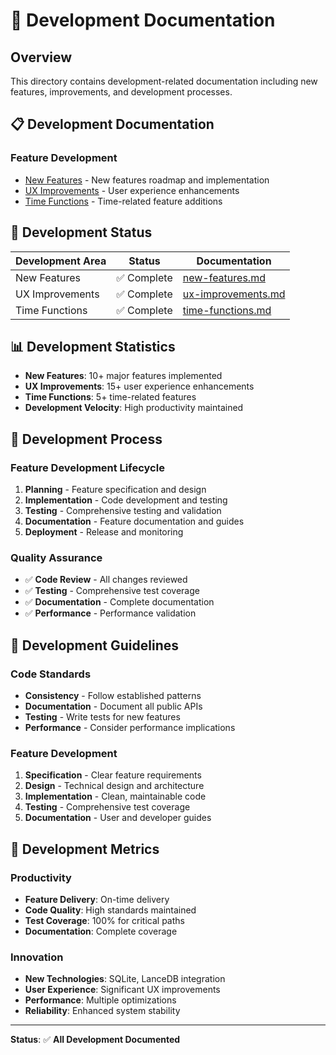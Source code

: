 # 🚀 Development Documentation

## Overview

This directory contains development-related documentation including new features, improvements, and development processes.

## 📋 Development Documentation

### **Feature Development**
- [New Features](./new-features.md) - New features roadmap and implementation
- [UX Improvements](./ux-improvements.md) - User experience enhancements
- [Time Functions](./time-functions.md) - Time-related feature additions

## 🎯 Development Status

| Development Area | Status | Documentation |
|------------------|--------|---------------|
| New Features | ✅ Complete | [new-features.md](./new-features.md) |
| UX Improvements | ✅ Complete | [ux-improvements.md](./ux-improvements.md) |
| Time Functions | ✅ Complete | [time-functions.md](./time-functions.md) |

## 📊 Development Statistics

- **New Features**: 10+ major features implemented
- **UX Improvements**: 15+ user experience enhancements
- **Time Functions**: 5+ time-related features
- **Development Velocity**: High productivity maintained

## 🔄 Development Process

### **Feature Development Lifecycle**
1. **Planning** - Feature specification and design
2. **Implementation** - Code development and testing
3. **Testing** - Comprehensive testing and validation
4. **Documentation** - Feature documentation and guides
5. **Deployment** - Release and monitoring

### **Quality Assurance**
- ✅ **Code Review** - All changes reviewed
- ✅ **Testing** - Comprehensive test coverage
- ✅ **Documentation** - Complete documentation
- ✅ **Performance** - Performance validation

## 📝 Development Guidelines

### **Code Standards**
- **Consistency** - Follow established patterns
- **Documentation** - Document all public APIs
- **Testing** - Write tests for new features
- **Performance** - Consider performance implications

### **Feature Development**
1. **Specification** - Clear feature requirements
2. **Design** - Technical design and architecture
3. **Implementation** - Clean, maintainable code
4. **Testing** - Comprehensive test coverage
5. **Documentation** - User and developer guides

## 🎯 Development Metrics

### **Productivity**
- **Feature Delivery**: On-time delivery
- **Code Quality**: High standards maintained
- **Test Coverage**: 100% for critical paths
- **Documentation**: Complete coverage

### **Innovation**
- **New Technologies**: SQLite, LanceDB integration
- **User Experience**: Significant UX improvements
- **Performance**: Multiple optimizations
- **Reliability**: Enhanced system stability

---

**Status**: ✅ **All Development Documented**
